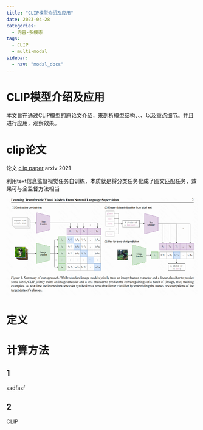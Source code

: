 ```yaml
---
title: "CLIP模型介绍及应用"
date: 2023-04-28
categories:
  - 内容-多模态
tags:
  - CLIP
  - multi-modal
sidebar:
  - nav: "modal_docs"
---
```


# CLIP模型介绍及应用

本文旨在通过CLIP模型的原论文介绍，来剖析模型结构、、、以及重点细节。并且进行应用，观察效果。

# clip论文

论文 [clip paper][clip-paper] arxiv 2021

利用text信息监督视觉任务自训练，本质就是将分类任务化成了图文匹配任务，效果可与全监督方法相当 

![img.png](../assets/images/clip-img.png)

# 定义

# 计算方法
## 1
sadfasf
## 2
CLIP

[clip-paper]: https://arxiv.org/abs/2103.00020
